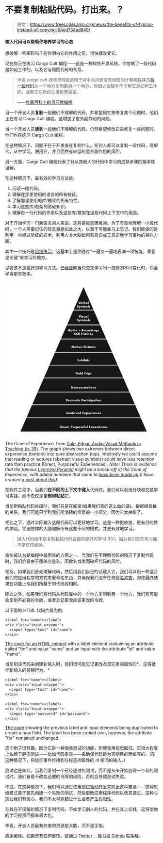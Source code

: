 # 不要复制粘贴代码。打出来。？

> 原文：<https://www.freecodecamp.org/news/the-benefits-of-typing-instead-of-copying-54ed734ad849/>

#### 输入代码可以帮助你培养学习的心态

想破解一些密码吗？在你明白它的作用之前，很快就改变它。

现在你正在练习 Cargo Cult 编程——这是一种软件开发风格，你忽略了一段代码是如何工作的，以及它与周围代码的关系。

> 术语 *cargo cult 程序员*可能适用于对手头问题没有经验的计算机程序员[将一些代码](https://en.wikipedia.org/wiki/Copy_and_paste_programming)从一个地方复制到另一个地方，而很少或根本不了解它是如何工作的，或者它在新的位置是否需要。
> 
> ——[维基百科上的货邪教编程](https://en.wikipedia.org/wiki/Cargo_cult_programming)

当一个开发人员**复制**一段他们不理解的代码，并希望用它来修复某个问题时，他们正在练习 Cargo Cult 编程。这增加了意外副作用的风险。

当一个开发人员**读到**一段他们不理解的代码，仍然希望修改它来修复一些问题时，他们也在练习 Cargo Cult 编程。

在这种情况下，问题不在于开发者在复制什么。任何人都可以复制一段代码，理解它，从中学习，使用它，并且仍然有较低的意外副作用的风险。

另一方面，Cargo Cult 编程代表了对从其他人的代码中学习的成熟步骤的根本性误解。

在这种情况下，最有效的学习方法是:

1.  阅读一段代码。
2.  理解在那里使用的语言的所有特征。
3.  了解那里使用的库/框架的所有特性。
4.  学习这些库/框架的基础知识。
5.  理解每一行代码的作用以及这些库/框架在这段代码上下文中的用途。

对于开始学习一门新语言的人来说，这将是极其困难的。为了有效地理解一小段代码，一个人需要记住的信息量是如此之大，以至于可能会马上忘记。我们能做的是利用一些经过验证的技术，利用人类大脑如何有意识或无意识地学习事物的某些方面。

其中一个技巧是[阻挡练习](https://psychologywod.com/2013/08/18/blocked-practice-vs-random-practice-shake-things-up-in-your-training-and-in-your-life/)。这基本上是你通过“一遍又一遍地表演一项技能，重复是关键”来学习的地方。

尽管这不是最好的学习方式。[已经证明](https://psychologywod.com/2013/08/18/blocked-practice-vs-random-practice-shake-things-up-in-your-training-and-in-your-life/)当你交叉学习同一技能的不同变化时，你会学得更有效率。

![1*XLZ9M1R2F2BN-YKpqKm_OQ](img/a7e97750c67e1a161031f893785a7743.png)

The Cone of Experience, from [Dale, Edgar. Audio-Visual Methods in Teaching (p. 39)](http://ocw.metu.edu.tr/file.php/118/dale_audio-visual_20methods_20in_20teaching_1_.pdf). The graph shows two extremes between direct experience (bottom) into pure abstraction (top). Intuitively we could assume that reading or lectures (abstract visual symbols) could have less retention rate than practice (Direct, Purposeful Experiences). *Note: There is evidence that the famous [Learning Pyramid](https://www.fitnyc.edu/files/pdfs/CET_Pyramid.pdf) might be a knock-off of the Cone of Experience, with added numbers that seem to [have been made up](http://www.willatworklearning.com/2006/05/people_remember.html) (I have created [a post about this](https://hackernoon.com/the-danger-of-relying-on-abstractions-dfa04a8d553d)).*

在软件工程中，当我们**在不同的上下文中键入**代码时，我们可以利用分块和交错学习实践，而不仅仅是**复制和粘贴**它。

当复制粘贴代码片段时，我们只是在阅读(如果我们真的这么做的话)。根据经验锥的关系，我们可能只学到我们所消耗的信息的一小部分，因为它太抽象了。

相比之下，通过实际输入这段代码可以更好地学习。这是一种更直接、更有目的性的体验。它迫使你的大脑理解所有这些不同的模式，并更有效地学习。

> 键入代码而不是复制粘贴代码会提供更好的学习 ROI，因为我们是在练习而不是仅仅阅读。

命名被认为是编程中最困难的方面之一。当我们在不理解代码的情况下复制代码时，我们会冒由于覆盖变量名、函数名或类而破坏代码的风险。

相反，如果我们首先理解代码，然后用我们自己的话键入它，我们可以用一种适合我们的应用程序的方式来重命名东西，并确保我们没有任何[命名冲突](https://en.wikipedia.org/wiki/Naming_collision)，即使最终结果在功能上与我们所基于的代码段相同。

除此之外，如果我们将代码从代码库中的一个地方复制到另一个地方，我们有可能会复制不必要的令牌，或者忘记更改应该更改的令牌。

以下面的 HTML 代码片段为例:

```
<label for="name"></label>
<div class="input-wrapper">
  <input type="text" id="name">
</div>
```

[The code for an HTML snippet](https://gist.github.com/FagnerMartinsBrack/550a6324368f59dc0a7ddea671c00122) with a label element containing an attribute called "for" and value "name" and an input with the attribute "id" and value "name".

当复制该代码来创建新输入时，我们很可能忘记更改*标签*元素的属性的*，这将破坏新输入的预期行为。*

```
<label for="name"></label>
<div class="input-wrapper">
  <input type="text" id="name">
</div>

<label for="name"></label>
<div class="input-wrapper">
  <input type="password" id="password">
</div>
```

[The code](https://gist.github.com/FagnerMartinsBrack/89d0ad963563d64868970ae2d8aa8492) showing the previous label and input elements being duplicated to create a new field. The label has been copied over, however, the attribute "for" remained unchanged.

这个例子很有趣，因为它是一种很难测试的功能，即使使用视觉回归。它很大程度上依赖于静态测试——比如代码审查——来确保代码是为预期目的而编写的。(在这种情况下，将鼠标事件传播到与标签*的*属性的 *id* 相同的输入。)

测试也是如此。当我们复制一个已经通过的测试，而不是从头开始创建一个新的测试时，我们冒着不改变必要的令牌的风险，否则会导致测试失败。

不过，在这种情况下，我们可以通过使用[测试驱动开发](https://medium.com/@fagnerbrack/why-test-driven-development-4fb92d56487c)来防止这种错误——这种思维模式基于首先创建一个失败的测试，然后更改应用程序代码以使其通过。这种心态让我们有信心，我们不太可能错过什么或者[产生假阳性](https://medium.com/@fagnerbrack/mocking-can-lean-to-nondeterministic-tests-4ba8aef977a0)。

与其在不理解的情况下复制代码，不如学习别人的代码，并在其上实践。这将使你的学习投资回报率最大化。

毕竟，开发人员最有价值的资源是大脑，而不是手指。

感谢阅读。如果您有任何反馈，请通过 [Twitter](https://twitter.com/FagnerBrack) 、[脸书](https://www.facebook.com/fagner.brack)或 [Github](http://github.com/FagnerMartinsBrack) 联系我。